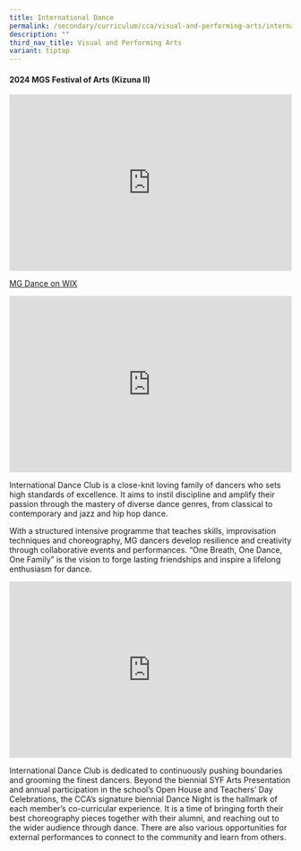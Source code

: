 ```yaml
---
title: International Dance
permalink: /secondary/curriculum/cca/visual-and-performing-arts/international-dance/
description: ""
third_nav_title: Visual and Performing Arts
variant: tiptap
---
```

<h4><strong>2024 MGS Festival of Arts (Kizuna II)</strong></h4>
<div class="iframe-wrapper">
<iframe height="315" width="100%" allowfullscreen="true" frameborder="0" src="https://docs.google.com/presentation/d/e/2PACX-1vQ7uMtMWSAeCQEEVAuOi6LLKLUsAlcZeIdH6tRZ-shkuJH_FwStoRhlbd3bMLTqLr0_eNMB-Za2VHB-/embed?start=false&amp;loop=false&amp;delayms=3000"></iframe>
</div>
<p><a href="https://mgdancee.wixsite.com/mgdancee" rel="noopener noreferrer nofollow" target="_blank">MG Dance on WIX</a>
</p>
<div class="iframe-wrapper">
<iframe height="315" width="100%" allowfullscreen="true" frameborder="0" src="https://www.youtube.com/embed/cLIczQXvusA"></iframe>
</div>
<p>International Dance Club is a close-knit loving family of dancers who
sets high standards of excellence. It aims to instil discipline and amplify
their passion through the mastery of diverse dance genres, from classical
to contemporary and jazz and hip hop dance.</p>
<p>With a structured intensive programme that teaches skills, improvisation
techniques and choreography, MG dancers develop resilience and creativity
through collaborative events and performances. “One Breath, One Dance,
One Family” is the vision to forge lasting friendships and inspire a lifelong
enthusiasm for dance.</p>
<div class="iframe-wrapper">
<iframe height="315" width="100%" allowfullscreen="true" frameborder="0" src="https://docs.google.com/presentation/d/e/2PACX-1vTmbdQL9itGMrduK6_NIYIryQzOmbwnJtv6feMwVrcPG_tHqhPEju43CgAsFeBfwJQ7mx0bzY8NG6Cl/embed?start=false&amp;loop=false&amp;delayms=3000"></iframe>
</div>
<p>International Dance Club is dedicated to continuously pushing boundaries
and grooming the finest dancers. Beyond the biennial SYF Arts Presentation
and annual participation in the school’s Open House and Teachers’ Day Celebrations,
the CCA’s signature biennial Dance Night is the hallmark of each member’s
co-curricular experience. It is a time of bringing forth their best choreography
pieces together with their alumni, and reaching out to the wider audience
through dance. There are also various opportunities for external performances
to connect to the community and learn from others.</p>
<p></p>